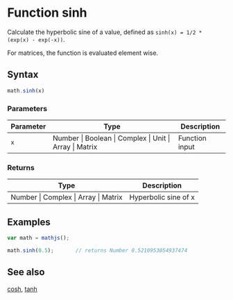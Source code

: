 # Function sinh

Calculate the hyperbolic sine of a value, defined as `sinh(x) = 1/2 * (exp(x) - exp(-x))`.

For matrices, the function is evaluated element wise.


## Syntax

```js
math.sinh(x)
```

### Parameters

Parameter | Type | Description
--------- | ---- | -----------
`x` | Number &#124; Boolean &#124; Complex &#124; Unit &#124; Array &#124; Matrix | Function input

### Returns

Type | Description
---- | -----------
Number &#124; Complex &#124; Array &#124; Matrix | Hyperbolic sine of x


## Examples

```js
var math = mathjs();

math.sinh(0.5);       // returns Number 0.5210953054937474
```


## See also

[cosh](cosh.md),
[tanh](tanh.md)


<!-- Note: This file is automatically generated from source code comments. Changes made in this file will be overridden. -->
